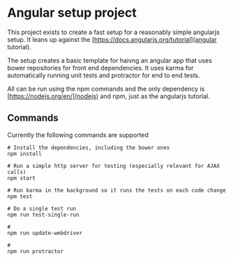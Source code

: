 # Angular setup project

This project exists to create a fast setup for a reasonably simple
angularjs setup.  It leans up against the
[https://docs.angularjs.org/tutorial](angular tutorial).

The setup creates a basic template for haivng an angular app that uses
bower repositories for front end dependencies. It uses karma for
automatically running unit tests and protractor for end to end tests.

All can be run using the npm commands and the only dependency is
[https://nodejs.org/en/](nodejs) and npm, just as the angularjs
tutorial.

## Commands
Currently the following commands are supported

    # Install the dependencies, including the bower ones
    npm install

    # Run a simple http server for testing (especially relevant for AJAX calls)
    npm start

    # Run karma in the background so it runs the tests on each code change
    npm test
    
    # Do a single test run
    npm run test-single-run

    #
    npm run update-webdriver

    #
    npm run protractor
